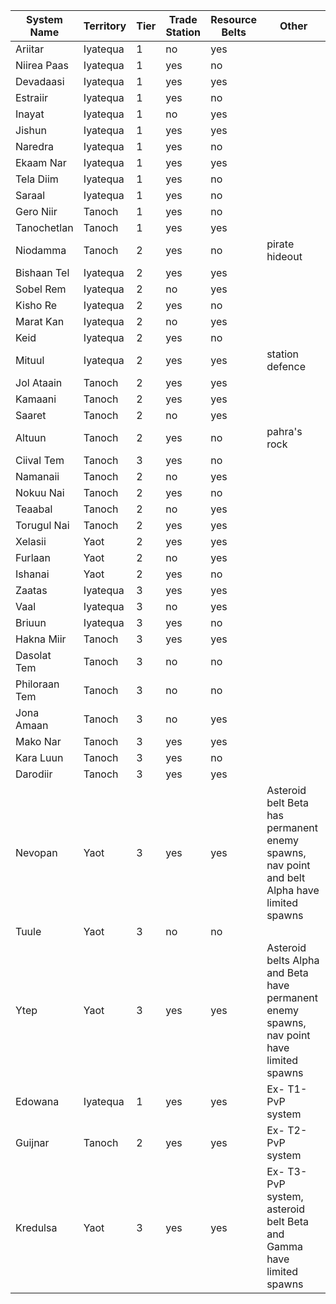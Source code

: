 |System Name  |Territory|Tier|Trade Station|Resource Belts|Other                                                                                      |
|-------------|---------|----|-------------|--------------|-------------------------------------------------------------------------------------------|
|Ariitar      |Iyatequa |1   |no           |yes           |                                                                                           |
|Niirea Paas  |Iyatequa |1   |yes          |no            |                                                                                           |
|Devadaasi    |Iyatequa |1   |yes          |yes           |                                                                                           |
|Estraiir     |Iyatequa |1   |yes          |no            |                                                                                           |
|Inayat       |Iyatequa |1   |no           |yes           |                                                                                           |
|Jishun       |Iyatequa |1   |yes          |yes           |                                                                                           |
|Naredra      |Iyatequa |1   |yes          |no            |                                                                                           |
|Ekaam Nar    |Iyatequa |1   |yes          |yes           |                                                                                           |
|Tela Diim    |Iyatequa |1   |yes          |no            |                                                                                           |
|Saraal       |Iyatequa |1   |yes          |no            |                                                                                           |
|Gero Niir    |Tanoch   |1   |yes          |no            |                                                                                           |
|Tanochetlan  |Tanoch   |1   |yes          |yes           |                                                                                           |
|Niodamma     |Tanoch   |2   |yes          |no            |pirate hideout                                                                             |
|Bishaan Tel  |Iyatequa |2   |yes          |yes           |                                                                                           |
|Sobel Rem    |Iyatequa |2   |no           |yes           |                                                                                           |
|Kisho Re     |Iyatequa |2   |yes          |no            |                                                                                           |
|Marat Kan    |Iyatequa |2   |no           |yes           |                                                                                           |
|Keid         |Iyatequa |2   |yes          |no            |                                                                                           |
|Mituul       |Iyatequa |2   |yes          |yes           |station defence                                                                            |
|Jol Ataain   |Tanoch   |2   |yes          |yes           |                                                                                           |
|Kamaani      |Tanoch   |2   |yes          |yes           |                                                                                           |
|Saaret       |Tanoch   |2   |no           |yes           |                                                                                           |
|Altuun       |Tanoch   |2   |yes          |no            |pahra's rock                                                                               |
|Ciival Tem   |Tanoch   |3   |yes          |no            |                                                                                           |
|Namanaii     |Tanoch   |2   |no           |yes           |                                                                                           |
|Nokuu Nai    |Tanoch   |2   |yes          |no            |                                                                                           |
|Teaabal      |Tanoch   |2   |no           |yes           |                                                                                           |
|Torugul Nai  |Tanoch   |2   |yes          |yes           |                                                                                           |
|Xelasii      |Yaot     |2   |yes          |yes           |                                                                                           |
|Furlaan      |Yaot     |2   |no           |yes           |                                                                                           |
|Ishanai      |Yaot     |2   |yes          |no            |                                                                                           |
|Zaatas       |Iyatequa |3   |yes          |yes           |                                                                                           |
|Vaal         |Iyatequa |3   |no           |yes           |                                                                                           |
|Briuun       |Iyatequa |3   |yes          |no            |                                                                                           |
|Hakna Miir   |Tanoch   |3   |yes          |yes           |                                                                                           |
|Dasolat Tem  |Tanoch   |3   |no           |no            |                                                                                           |
|Philoraan Tem|Tanoch   |3   |no           |no            |                                                                                           |
|Jona Amaan   |Tanoch   |3   |no           |yes           |                                                                                           |
|Mako Nar     |Tanoch   |3   |yes          |yes           |                                                                                           |
|Kara Luun    |Tanoch   |3   |yes          |no            |                                                                                           |
|Darodiir     |Tanoch   |3   |yes          |yes           |                                                                                           |
|Nevopan      |Yaot     |3   |yes          |yes           |Asteroid belt Beta has permanent enemy spawns, nav point and belt Alpha have limited spawns|
|Tuule        |Yaot     |3   |no           |no            |                                                                                           |
|Ytep         |Yaot     |3   |yes          |yes           |Asteroid belts Alpha and Beta have permanent enemy spawns, nav point have limited spawns   |
|Edowana      |Iyatequa |1   |yes          |yes           |Ex- T1-PvP system                                                                          |
|Guijnar      |Tanoch   |2   |yes          |yes           |Ex- T2-PvP system                                                                          |
|Kredulsa     |Yaot     |3   |yes          |yes           |Ex- T3-PvP system, asteroid belt Beta and Gamma have limited spawns                        |
